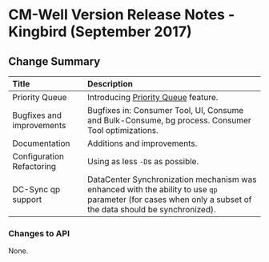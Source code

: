 # CM-Well Version Release Notes - Kingbird (September 2017) #

## Change Summary ##


 Title | Description 
:------|:-----------
Priority Queue | Introducing [Priority Queue](../blps/blp-700-priority-queue.md) feature.
Bugfixes and improvements | Bugfixes in: Consumer Tool, UI, Consume and Bulk-Consume, bg process. Consumer Tool optimizations.
Documentation | Additions and improvements.
Configuration Refactoring | Using as less `-D`s as possible.
DC-Sync qp support | DataCenter Synchronization mechanism was enhanced with the ability to use `qp` parameter (for cases when only a subset of the data should be synchronized).

### Changes to API ###
None.
